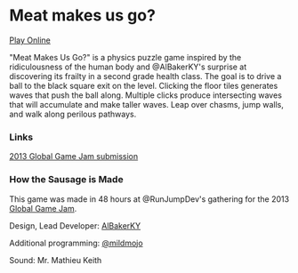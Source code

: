 # Meat makes us go?

[Play Online](http://mildmojo.github.com/are-you-kidding-me)

"Meat Makes Us Go?" is a physics puzzle game inspired by the ridiculousness of the human body and @AlBakerKY's surprise at discovering its frailty in a second grade health class. The goal is to drive a ball to the black square exit on the level. Clicking the floor tiles generates waves that push the ball along. Multiple clicks produce intersecting waves that will accumulate and make taller waves. Leap over chasms, jump walls, and walk along perilous pathways.

### Links

[2013 Global Game Jam submission](http://globalgamejam.org/2013/meat-makes-us-go)

### How the Sausage is Made

This game was made in 48 hours at @RunJumpDev's gathering for the 2013 [Global Game Jam](http://globalgamejam.org).

Design, Lead Developer: [AlBakerKY](http://github.com/AlBakerKY)

Additional programming: [@mildmojo](http://twitter.com/mildmojo)

Sound: Mr. Mathieu Keith
